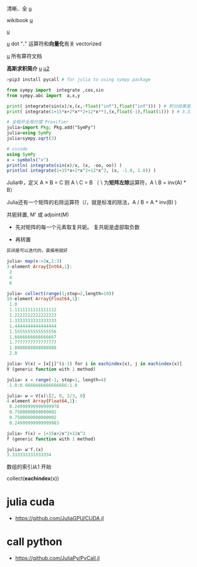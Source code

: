  

清晰、全 [u](https://juliadocs.github.io/Julia-Cheat-Sheet/zh-cn/)

wikibook [u](https://zh.m.wikibooks.org/zh-hans/Introducing_Julia/Arrays_and_tuples)

 [u](https://julialang.org/blog/2017/01/moredots/)

[u](https://julialang.org/blog/2017/01/moredots/) dot "**.**" 运算符和**向量化**有关 vectorized

[u](https://docs.julialang.org/en/v1/base/math/#Base.:\-Tuple{Any,Any}) 所有算符文档



**高斯求积简介** [u](https://discourse.juliacn.com/t/topic/1024) [u2](GitHub\doc\lang\programming\高斯求积简介.pdf)





```python
>pip3 install pycall # for julia to using sympy package

from sympy import  integrate ,cos,sin
from sympy.abc import  a,x,y

print( integrate(sin(x)/x,(x,-float("inf"),float("inf"))) ) # 积分结果是pi
print( integrate(1+15*x+2*x**2+12*x**3,(x,float(-1),float(1))) ) # 3.333
```



```julia
# 全程开全局代理 Proxifier
julia>import Pkg; Pkg.add("SymPy")
julia>using SymPy
julia>sympy.sqrt(3)

# vscode
using SymPy
x = symbols("x")
println( integrate(sin(x)/x, (x, -oo, oo)) )
println( integrate(1+15*x+2*x^2+12*x^3, (x, -1.0, 1.0)) )
```





Julia中，定义 A × B = C 则 A \ C = B （ \ 为**矩阵左除**运算符，A \ B = inv(A) * B）

Julia还有一个矩阵的右除运算符（/，就是标准的除法，A / B = A * inv(B) )

共轭转置, M' 或 adjoint(M)

- 先对矩阵的每一个元素取复共轭。 复共轭是虚部取负数

- 再转置



```julia
区间是可以迭代的，直接用就好

julia> map(x->2x,1:3)
3-element Array{Int64,1}:
 2
 4
 6

julia> collect(range(1;stop=2,length=10))
10-element Array{Float64,1}:
 1.0               
 1.1111111111111112
 1.2222222222222223
 1.3333333333333333
 1.4444444444444444
 1.5555555555555556
 1.6666666666666667
 1.7777777777777777
 1.8888888888888888
 2.0
```



```julia
julia> V(x) = [x[j]^(i-1) for i in eachindex(x), j in eachindex(x)]
V (generic function with 1 method)

julia> x = range(-1, stop=1, length=4)
-1.0:0.6666666666666666:1.0

julia> w = V(x)\[2, 0, 2/3, 0]
4-element Array{Float64,1}:
 0.24999999999999978
 0.7500000000000002
 0.7500000000000002
 0.24999999999999983

julia> f(x) = 1+15x+2x^2+12x^3
f (generic function with 1 method)

julia> w'f.(x)
3.333333333333334
```







数组的索引从1 开始

collect(**eachindex**(x))



# julia cuda

- https://github.com/JuliaGPU/CUDA.jl





# call python

- https://github.com/JuliaPy/PyCall.jl





